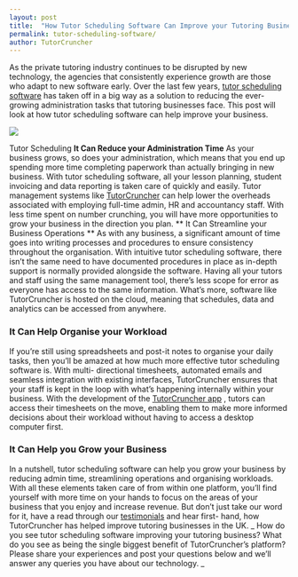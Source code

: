 ```yaml
---
layout: post
title:  "How Tutor Scheduling Software Can Improve your Tutoring Business"
permalink: tutor-scheduling-software/
author: TutorCruncher
---
```

As the private tutoring industry continues to be disrupted by new technology,
the agencies that consistently experience growth are those who adapt to new
software early. Over the last few years, [tutor scheduling software](http://www.tutorcruncher.com) 
has taken off in a big way as a solution to
reducing the ever-growing administration tasks that tutoring businesses face.
This post will look at how tutor scheduling software can help improve your
business.

<div class="img-holder full-width">
   <img src="{{ site.static}}/img/blogs/calendar_screenshot-1024x537.png" alt-text="Tutor Scheduling"/>
</div>

Tutor Scheduling **It Can Reduce your Administration Time** As your business grows, so does your
administration, which means that you end up spending more time completing
paperwork than actually bringing in new business. With tutor scheduling
software, all your lesson planning, student invoicing and data reporting is
taken care of quickly and easily. Tutor management systems like [TutorCruncher](http://www.tutorcruncher.com) 
can help lower the overheads
associated with employing full-time admin, HR and accountancy staff. With less
time spent on number crunching, you will have more opportunities to grow your
business in the direction you plan. ** It Can Streamline your Business
Operations ** As with any business, a significant amount of time goes into
writing processes and procedures to ensure consistency throughout the
organisation. With intuitive tutor scheduling software, there isn’t the same
need to have documented procedures in place as in-depth support is normally
provided alongside the software. Having all your tutors and staff using the
same management tool, there’s less scope for error as everyone has access to
the same information. What’s more, software like TutorCruncher is hosted on
the cloud, meaning that schedules, data and analytics can be accessed from
anywhere. 

### It Can Help Organise your Workload

If you’re still using
spreadsheets and post-it notes to organise your daily tasks, then you’ll be
amazed at how much more effective tutor scheduling software is. With multi-
directional timesheets, automated emails and seamless integration with
existing interfaces, TutorCruncher ensures that your staff is kept in the loop
with what’s happening internally within your business. With the development of
the [TutorCruncher app](http://www.tutorcruncher.com/features/) ,
tutors can access their timesheets on the move, enabling them to make more
informed decisions about their workload without having to access a desktop
computer first. 

### It Can Help you Grow your Business

In a nutshell, tutor
scheduling software can help you grow your business by reducing admin time,
streamlining operations and organising workloads. With all these elements
taken care of from within one platform, you’ll find yourself with more time on
your hands to focus on the areas of your business that you enjoy and increase
revenue. But don’t just take our word for it, have a read through our 
[testimonials](http://www.tutorcruncher.com/testimonials/) and hear first-
hand, how TutorCruncher has helped improve tutoring businesses in the UK. _
How do you see tutor scheduling software improving your tutoring business?
What do you see as being the single biggest benefit of TutorCruncher’s
platform? Please share your experiences and post your questions below and
we’ll answer any queries you have about our technology. _
